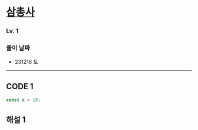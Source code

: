 # [삼총사](https://school.programmers.co.kr/learn/courses/30/lessons/131705)

### Lv. 1

### 풀이 날짜

- 231216 토

---

## CODE 1

```javascript
const x = 10;
```

## 해설 1
